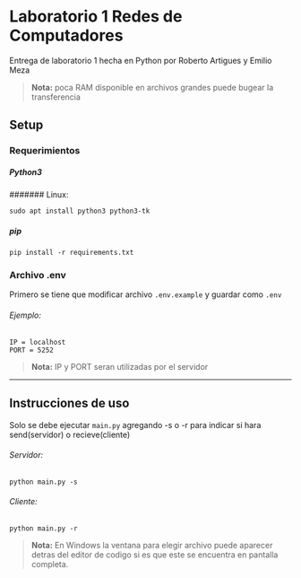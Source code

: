 # Laboratorio 1 Redes de Computadores
Entrega de laboratorio 1 hecha en Python por Roberto Artigues y Emilio Meza
> **Nota:** poca RAM disponible en archivos grandes puede bugear la transferencia


## Setup

### Requerimientos
##### Python3
####### Linux:
```
sudo apt install python3 python3-tk
```
##### pip 
```
pip install -r requirements.txt
```

### Archivo .env
Primero se tiene que modificar archivo `.env.example` y guardar como `.env`

###### Ejemplo:
```
IP = localhost
PORT = 5252
```
> **Nota:** IP y PORT seran utilizadas por el servidor

---
## Instrucciones de uso
Solo se debe ejecutar `main.py` agregando -s o -r para indicar si hara send(servidor) o recieve(cliente)


###### Servidor:
```console
python main.py -s
```
###### Cliente:
```console
python main.py -r
```
> **Nota:** En Windows la ventana para elegir archivo puede aparecer detras del editor de codigo si es que este se encuentra en pantalla completa.



